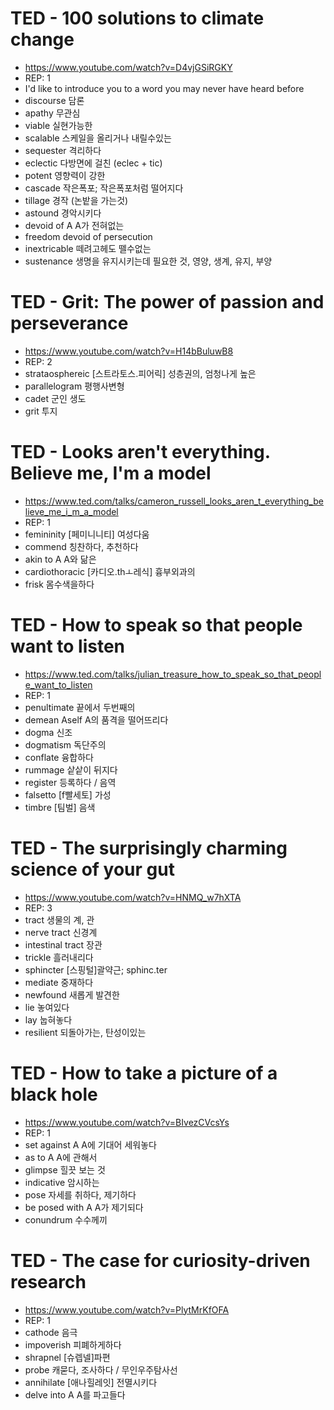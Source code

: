 # TED - 100 solutions to climate change
* https://www.youtube.com/watch?v=D4vjGSiRGKY
* REP: 1
* I'd like to introduce you to a word you may never have heard before
* discourse   담론
* apathy   무관심
* viable   실현가능한
* scalable   스케일을 올리거나 내릴수있는
* sequester		격리하다
* eclectic		다방면에 걸친 (eclec + tic)
* potent   영향력이 강한
* cascade   작은폭포; 작은폭포처럼 떨어지다
* tillage   경작 (논밭을 가는것)
* astound   경악시키다
* devoid of A   A가 전혀없는
* freedom devoid of persecution
* inextricable   떼려고헤도 뗄수없는
* sustenance   생명을 유지시키는데 필요한 것, 영양, 생계, 유지, 부양

# TED - Grit: The power of passion and perseverance
* https://www.youtube.com/watch?v=H14bBuluwB8
* REP: 2 
* strataosphereic   [스트라토스.피어릭] 성층권의, 엄청나게 높은
* parallelogram   평행사변형
* cadet   군인 생도
* grit   투지

# TED - Looks aren't everything. Believe me, I'm a model
* https://www.ted.com/talks/cameron_russell_looks_aren_t_everything_believe_me_i_m_a_model
* REP: 1
* femininity   [페미니니티] 여성다움
* commend   칭찬하다, 추천하다
* akin to A   A와 닮은
* cardiothoracic   [카디오.thㅗ레식] 흉부외과의
* frisk   몸수색을하다

# TED - How to speak so that people want to listen
* https://www.ted.com/talks/julian_treasure_how_to_speak_so_that_people_want_to_listen
* REP: 1
* penultimate   끝에서 두번째의
* demean Aself   A의 품격을 떨어뜨리다
* dogma   신조
* dogmatism   독단주의
* conflate   융합하다
* rummage   샅샅이 뒤지다
* register   등록하다 / 음역
* falsetto   [f빨세토] 가성
* timbre   [팀벌] 음색

# TED - The surprisingly charming science of your gut
* https://www.youtube.com/watch?v=HNMQ_w7hXTA
* REP: 3
* tract			생물의 계, 관
* nerve tract		신경계
* intestinal tract	장관
* trickle			흘러내리다
* sphincter		[스핑털]괄약근; sphinc.ter
* mediate		중재하다
* newfound   새롭게 발견한
* lie   놓여있다
* lay   눕혀놓다
* resilient		되돌아가는, 탄성이있는

# TED - How to take a picture of a black hole
* https://www.youtube.com/watch?v=BIvezCVcsYs
* REP: 1
* set against A   A에 기대어 세워놓다
* as to A   A에 관해서
* glimpse   힐끗 보는 것
* indicative   암시하는
* pose    자세를 취하다, 제기하다
* be posed with A   A가 제기되다
* conundrum   수수께끼

# TED - The case for curiosity-driven research
* https://www.youtube.com/watch?v=PlytMrKfOFA
* REP: 1
* cathode   음극
* impoverish   피폐하게하다
* shrapnel   [슈렙넬]파편
* probe   캐묻다, 조사하다 / 무인우주탐사선
* annihilate   [애나힐레잇] 전멸시키다
* delve into A    A를 파고들다
